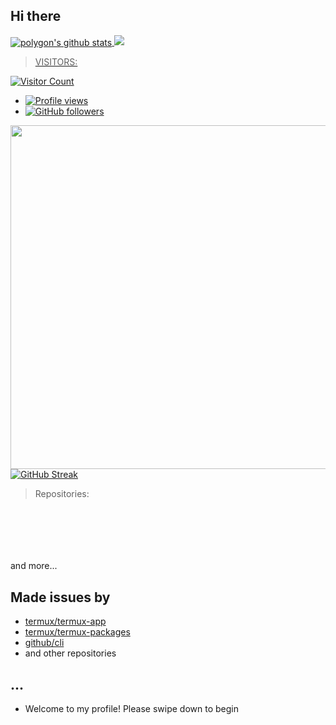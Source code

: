 ## Hi there


<a href="https://github.com/bidyut1153">
  <img align="center" src="https://github-readme-stats.vercel.app/api?username=bidyut1153&show_icons=true&theme=light&line_height=27" alt="polygon's github stats"/>
</a>

<a href="https://github.com/bidyut1153">
  <img src="https://github-readme-stats.anuraghazra1.vercel.app/api/top-langs/?username=bidyut1153&layout=compact&theme=light&count_private=false&locale=en"
</a>

> VISITORS:

![Visitor Count](https://profile-counter.glitch.me/bidyut1153/count.svg)
- ![Profile views](https://gpvc.arturio.dev/bidyut1153)
- [![GitHub followers](https://img.shields.io/github/followers/bidyut1153.svg?style=social&label=Follow&maxAge=0090900)](https://github.com/bidyut1153?tab=followers)

<a href="https://github.com/bidyut1153"><img width=550 src="https://github-profile-trophy.vercel.app/?username=bidyut1153&theme=dracula&no-frame=true&title=Followers,Stars,Commit,Repository,Issues"/></a>
[![GitHub Streak](http://github-readme-streak-stats.herokuapp.com?user=bidyut1153&theme=merko&date_format=M%20j%5B%2C%20Y%5D)](https://git.io/streak-stats)

> Repositories: 

<p align="center">
<a href="https://github.com/bidyut1153/bash"><img title="" src="https://github-readme-stats.vercel.app/api/pin/?username=bidyut1153&repo=bash&theme=vision-friendly-dark"></a>

<p align="center">
<a href="https://github.com/bidyut1153/bidyut1153"><img title="" src="https://github-readme-stats.vercel.app/api/pin/?username=bidyut1153&repo=bidyut1153&theme=chartreuse-dark"></a>

<p align="center">
<a href="https://github.com/bidyut1153/github-actions"><img title="" src="https://github-readme-stats.vercel.app/api/pin/?username=bidyut1153&repo=github-actions&theme=highcontrast"></a>

<p align="center">
<a href="https://github.com/bidyut1153/hello-world"><img title="" src="https://github-readme-stats.vercel.app/api/pin/?username=bidyut1153&repo=hello-world&theme=midnight-purple"></a>

<p align="center">
<a href="https://github.com/bidyut1153/cli"><img title="" src="https://github-readme-stats.vercel.app/api/pin/?username=bidyut1153&repo=cli&theme=vision-friendly-dark"></a>

<p align="center">
<a href="https://github.com/bidyut1153/home"><img title="" src="https://github-readme-stats.vercel.app/api/pin/?username=bidyut1153&repo=home&theme=vision-friendly-dark"></a>

and more...

## Made issues by
- [termux/termux-app](https://github.com/termux/termux-app)
- [termux/termux-packages](https://github.com/termux/termux-packages)
- [github/cli](https://github.com/cli/cli)
- and other repositories

## ...
- Welcome to my profile!
Please swipe down to begin
